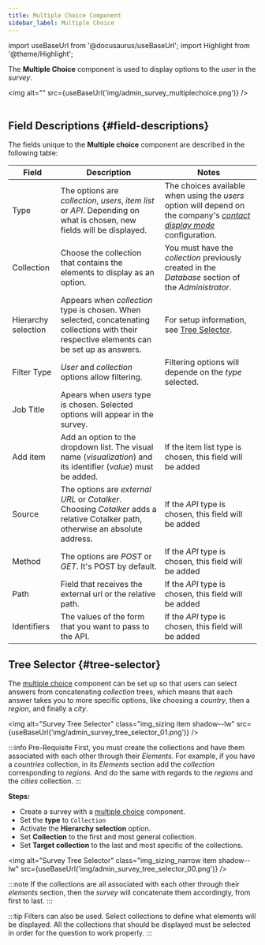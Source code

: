 ```yaml
---
title: Multiple Choice Component
sidebar_label: Multiple Choice
---
```

import useBaseUrl from '@docusaurus/useBaseUrl';
import Highlight from '@theme/Highlight';

The **Multiple Choice** component is used to display options to the _user_ in the _survey_.

<img alt="" src={useBaseUrl('img/admin_survey_multiplechoice.png')} />
<br/><br/>

## Field Descriptions {#field-descriptions}

The fields unique to the **Multiple choice** component are described in the following table:

| Field | Description | Notes |
| ---- | ----------- | ----- |
| Type | The options are *collection*, *users*, *item list* or *API*. Depending on what is chosen, new fields will be displayed. | The choices available when using the _users_ option will depend on the company's [_contact display mode_](/docs/documentation/admin/admin_company#field-descriptions) configuration. |
| Collection | Choose the collection that contains the elements to display as an option. | You must have the _collection_ previously created in the _Database_ section of the _Administrator_. |
| Hierarchy selection | Appears when _collection_ type is chosen. When selected, concatenating collections with their respective elements can be set up as answers. | For setup information, see [Tree Selector](#tree-selector). |
| Filter Type | _User_ and _collection_ options allow filtering. | Filtering options will depende on the _type_ selected. |
| Job Title | Apears when _users_ type is chosen. Selected options will appear in the survey. | |
| Add item | Add an option to the dropdown list. The visual name (*visualization*) and its identifier (*value*) must be added. | If the item list type is chosen, this field will be added |
| Source | The options are *external URL* or *Cotalker*. Choosing *Cotalker* adds a relative Cotalker path, otherwise an absolute address. | If the *API* type is chosen, this field will be added | 
| Method | The options are *POST* or *GET*. It's POST by default.  | If the *API* type is chosen, this field will be added |
| Path | Field that receives the external url or the relative path. | If the *API* type is chosen, this field will be added |
| Identifiers | The values ​​of the form that you want to pass to the API.  | If the *API* type is chosen, this field will be added |

## Tree Selector {#tree-selector}

The [multiple choice](#multiple-choice) component can be set up so that users can select answers from concatenating _collection_ trees, which means that each answer takes you to more specific options, like choosing a _country_, then a _region_, and finally a _city_.

<img alt="Survey Tree Selector" class="img_sizing item shadow--lw" src={useBaseUrl('img/admin_survey_tree_selector_01.png')} />
<br/>

:::info Pre-Requisite
First, you must create the collections and have them associated with each other through their _Elements_. For example, if you have a _countries_ collection, in its _Elements_ section add the _collection_ corresponding to _regions_. And do the same with regards to the _regions_ and the _cities_ collection.
:::

**Steps:**
- Create a survey with a [multiple choice](#multiple-choice) component. 
- Set the **type** to `Collection`  
- Activate the **Hierarchy selection** option. 
- Set **Collection** to the first and most general collection. 
- Set **Target collection** to the last and most specific of the collections. 

<img alt="Survey Tree Selector" class="img_sizing_narrow item shadow--lw" src={useBaseUrl('img/admin_survey_tree_selector_00.png')} />
<br/>

:::note
If the collections are all associated with each other through their _elements_ section, then the _survey_ will concatenate them accordingly, from first to last.
:::

:::tip
Filters can also be used. Select collections to define what elements will be displayed. All the collections that should be displayed must be selected in order for the question to work properly.
:::